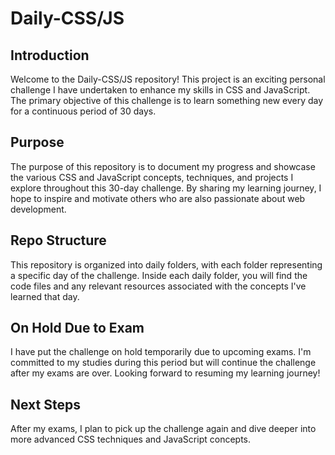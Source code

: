 # Daily-CSS/JS

## Introduction
Welcome to the Daily-CSS/JS repository! This project is an exciting personal challenge I have undertaken to enhance my skills in CSS and JavaScript. The primary objective of this challenge is to learn something new every day for a continuous period of 30 days.

## Purpose
The purpose of this repository is to document my progress and showcase the various CSS and JavaScript concepts, techniques, and projects I explore throughout this 30-day challenge. By sharing my learning journey, I hope to inspire and motivate others who are also passionate about web development.

## Repo Structure
This repository is organized into daily folders, with each folder representing a specific day of the challenge. Inside each daily folder, you will find the code files and any relevant resources associated with the concepts I've learned that day.


## On Hold Due to Exam
I have put the challenge on hold temporarily due to upcoming exams. I'm committed to my studies during this period but will continue the challenge after my exams are over. Looking forward to resuming my learning journey!

## Next Steps
After my exams, I plan to pick up the challenge again and dive deeper into more advanced CSS techniques and JavaScript concepts.
